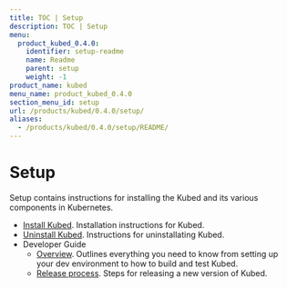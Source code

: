 ```yaml
---
title: TOC | Setup
description: TOC | Setup
menu:
  product_kubed_0.4.0:
    identifier: setup-readme
    name: Readme
    parent: setup
    weight: -1
product_name: kubed
menu_name: product_kubed_0.4.0
section_menu_id: setup
url: /products/kubed/0.4.0/setup/
aliases:
  - /products/kubed/0.4.0/setup/README/
---
```


# Setup

Setup contains instructions for installing the Kubed and its various components in Kubernetes.

- [Install Kubed](/products/kubed/0.4.0/setup/install). Installation instructions for Kubed.
- [Uninstall Kubed](/products/kubed/0.4.0/setup/uninstall). Instructions for uninstallating Kubed.
- Developer Guide
  - [Overview](/products/kubed/0.4.0/setup/developer-guide/overview). Outlines everything you need to know from setting up your dev environment to how to build and test Kubed.
  - [Release process](/products/kubed/0.4.0/setup/developer-guide/release). Steps for releasing a new version of Kubed.
